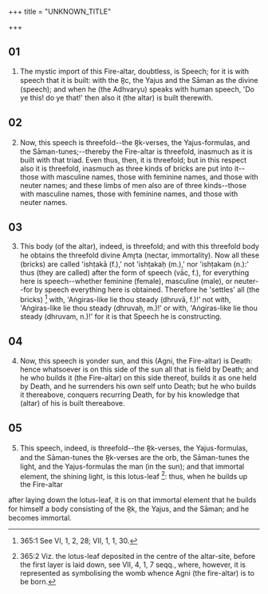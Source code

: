 +++
title = "UNKNOWN_TITLE"

+++


## 01
1. The mystic import of this Fire-altar, doubtless, is Speech; for it is with speech that it is built: with the R̥c, the Yajus and the Sāman as the divine (speech); and when he (the Adhvaryu) speaks with human speech, 'Do ye this! do ye that!' then also it (the altar) is built therewith.

## 02
2. Now, this speech is threefold--the R̥k-verses, the Yajus-formulas, and the Sāman-tunes;--thereby the Fire-altar is threefold, inasmuch as it is built with that triad. Even thus, then, it is threefold; but in this respect also it is threefold, inasmuch as three kinds of bricks are put into it--those with masculine names, those with feminine names, and those with neuter names; and these limbs of men also are of three kinds--those with masculine names, those with feminine names, and those with neuter names.

## 03
3. This body (of the altar), indeed, is threefold; and with this threefold body he obtains the threefold divine Amr̥ta (nectar, immortality). Now all these (bricks) are called 'ishṭakā (f.),' not 'ishṭakaḥ (m.),' nor 'ishṭakam (n.):' thus (they are called) after the form of speech (vāc, f.), for everything here is speech--whether feminine (female), masculine (male), or neuter--for by speech everything here is obtained. Therefore he 'settles' all (the bricks) [^egg_713] with, 'Aṅgiras-like lie thou steady (dhruvā, f.)!' not with, 'Aṅgiras-like lie thou steady (dhruvaḥ, m.)!' or with, 'Aṅgiras-like lie thou steady (dhruvam, n.)!' for it is that Speech he is constructing.

[^egg_713]: 365:1 See VI, 1, 2, 28; VII, 1, 1, 30.

## 04
4. Now, this speech is yonder sun, and this (Agni, the Fire-altar) is Death: hence whatsoever is on this side of the sun all that is field by Death; and he who builds it (the Fire-altar) on this side thereof, builds it as one held by Death, and he surrenders his own self unto Death; but he who builds it thereabove, conquers recurring Death, for by his knowledge that (altar) of his is built thereabove.

## 05
5. This speech, indeed, is threefold--the R̥k-verses, the Yajus-formulas, and the Sāman-tunes the R̥k-verses are the orb, the Sāman-tunes the light, and the Yajus-formulas the man (in the sun); and that immortal element, the shining light, is this lotus-leaf [^egg_714]: thus, when he builds up the Fire-altar

[^egg_714]: 365:2 Viz. the lotus-leaf deposited in the centre of the altar-site, before the first layer is laid down, see VII, 4, 1, 7 seqq., where, however, it is represented as symbolising the womb whence Agni (the fire-altar) is to be born.

after laying down the lotus-leaf, it is on that immortal element that he builds for himself a body consisting of the R̥k, the Yajus, and the Sāman; and he becomes immortal.

